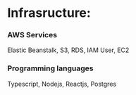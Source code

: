 # Infrasructure:

### AWS Services

Elastic Beanstalk, S3, RDS, IAM User, EC2

### Programming languages

Typescript, Nodejs, Reactjs, Postgres